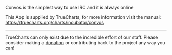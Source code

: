 Convos is the simplest way to use IRC and it is always online

This App is supplied by TrueCharts, for more information visit the manual: https://truecharts.org/charts/incubator/convos

---

TrueCharts can only exist due to the incredible effort of our staff.
Please consider making a [donation](https://truecharts.org/docs/about/sponsor) or contributing back to the project any way you can!
